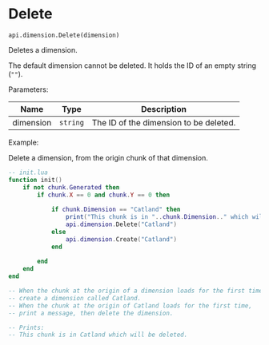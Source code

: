 # Delete



`api.dimension.Delete(dimension)`

Deletes a dimension.

The default dimension cannot be deleted. It holds the ID of an empty string (`""`).



Parameters:

| Name       | Type     | Description                            |
| ---------- | -------- | -------------------------------------- |
| dimension  | `string` | The ID of the dimension to be deleted. |



Example:

Delete a dimension, from the origin chunk of that dimension.

```lua
-- init.lua
function init()
    if not chunk.Generated then
        if chunk.X == 0 and chunk.Y == 0 then
        
            if chunk.Dimension == "Catland" then
                print("This chunk is in "..chunk.Dimension.." which will be deleted.")
                api.dimension.Delete("Catland")
            else
                api.dimension.Create("Catland")
            end
            
        end
    end
end

-- When the chunk at the origin of a dimension loads for the first time,
-- create a dimension called Catland.
-- When the chunk at the origin of Catland loads for the first time,
-- print a message, then delete the dimension.

-- Prints:
-- This chunk is in Catland which will be deleted.
```

